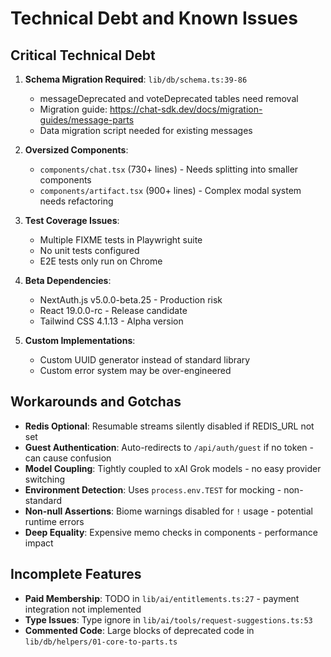# Technical Debt and Known Issues

## Critical Technical Debt

1. **Schema Migration Required**: `lib/db/schema.ts:39-86`
   - messageDeprecated and voteDeprecated tables need removal
   - Migration guide: https://chat-sdk.dev/docs/migration-guides/message-parts
   - Data migration script needed for existing messages

2. **Oversized Components**:
   - `components/chat.tsx` (730+ lines) - Needs splitting into smaller components
   - `components/artifact.tsx` (900+ lines) - Complex modal system needs refactoring

3. **Test Coverage Issues**:
   - Multiple FIXME tests in Playwright suite
   - No unit tests configured
   - E2E tests only run on Chrome

4. **Beta Dependencies**:
   - NextAuth.js v5.0.0-beta.25 - Production risk
   - React 19.0.0-rc - Release candidate
   - Tailwind CSS 4.1.13 - Alpha version

5. **Custom Implementations**:
   - Custom UUID generator instead of standard library
   - Custom error system may be over-engineered

## Workarounds and Gotchas

- **Redis Optional**: Resumable streams silently disabled if REDIS_URL not set
- **Guest Authentication**: Auto-redirects to `/api/auth/guest` if no token - can cause confusion
- **Model Coupling**: Tightly coupled to xAI Grok models - no easy provider switching
- **Environment Detection**: Uses `process.env.TEST` for mocking - non-standard
- **Non-null Assertions**: Biome warnings disabled for `!` usage - potential runtime errors
- **Deep Equality**: Expensive memo checks in components - performance impact

## Incomplete Features

- **Paid Membership**: TODO in `lib/ai/entitlements.ts:27` - payment integration not implemented
- **Type Issues**: Type ignore in `lib/ai/tools/request-suggestions.ts:53`
- **Commented Code**: Large blocks of deprecated code in `lib/db/helpers/01-core-to-parts.ts`
